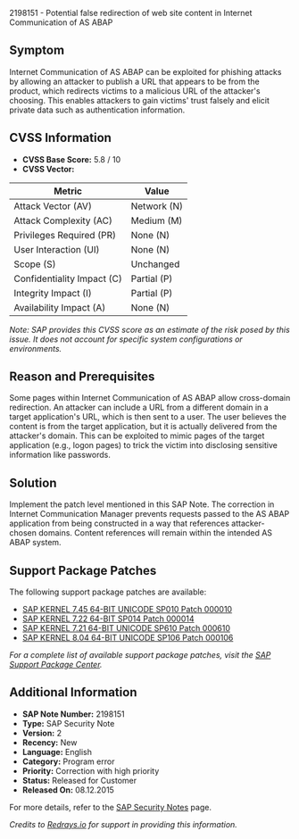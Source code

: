 2198151 - Potential false redirection of web site content in Internet Communication of AS ABAP

## Symptom

Internet Communication of AS ABAP can be exploited for phishing attacks by allowing an attacker to publish a URL that appears to be from the product, which redirects victims to a malicious URL of the attacker's choosing. This enables attackers to gain victims' trust falsely and elicit private data such as authentication information.

## CVSS Information

- **CVSS Base Score:** 5.8 / 10
- **CVSS Vector:**

| Metric                    | Value        |
|---------------------------|--------------|
| Attack Vector (AV)        | Network (N)  |
| Attack Complexity (AC)    | Medium (M)   |
| Privileges Required (PR)  | None (N)     |
| User Interaction (UI)     | None (N)     |
| Scope (S)                 | Unchanged    |
| Confidentiality Impact (C)| Partial (P)  |
| Integrity Impact (I)      | Partial (P)  |
| Availability Impact (A)   | None (N)     |

*Note: SAP provides this CVSS score as an estimate of the risk posed by this issue. It does not account for specific system configurations or environments.*

## Reason and Prerequisites

Some pages within Internet Communication of AS ABAP allow cross-domain redirection. An attacker can include a URL from a different domain in a target application's URL, which is then sent to a user. The user believes the content is from the target application, but it is actually delivered from the attacker's domain. This can be exploited to mimic pages of the target application (e.g., logon pages) to trick the victim into disclosing sensitive information like passwords.

## Solution

Implement the patch level mentioned in this SAP Note. The correction in Internet Communication Manager prevents requests passed to the AS ABAP application from being constructed in a way that references attacker-chosen domains. Content references will remain within the intended AS ABAP system.

## Support Package Patches

The following support package patches are available:

- [SAP KERNEL 7.45 64-BIT UNICODE SP010 Patch 000010](https://me.sap.com/softwarecenter/template/products/_APP=00200682500000001943&_EVENT=DISPHIER&HEADER=Y&FUNCTIONBAR=N&EVENT=TREE&NE=NAVIGATE&ENR=73554900100200001710&V=MAINT)
- [SAP KERNEL 7.22 64-BIT SP014 Patch 000014](https://me.sap.com/softwarecenter/template/products/_APP=00200682500000001943&_EVENT=DISPHIER&HEADER=Y&FUNCTIONBAR=N&EVENT=TREE&NE=NAVIGATE&ENR=73555000100200001793&V=MAINT)
- [SAP KERNEL 7.21 64-BIT UNICODE SP610 Patch 000610](https://me.sap.com/softwarecenter/template/products/_APP=00200682500000001943&_EVENT=DISPHIER&HEADER=Y&FUNCTIONBAR=N&EVENT=TREE&NE=NAVIGATE&ENR=67837800100200021238&V=MAINT)
- [SAP KERNEL 8.04 64-BIT UNICODE SP106 Patch 000106](https://me.sap.com/softwarecenter/template/products/_APP=00200682500000001943&_EVENT=DISPHIER&HEADER=Y&FUNCTIONBAR=N&EVENT=TREE&NE=NAVIGATE&ENR=01200314690200018078&V=MAINT)

_For a complete list of available support package patches, visit the [SAP Support Package Center](https://me.sap.com/softwarecenter)._

## Additional Information

- **SAP Note Number:** 2198151
- **Type:** SAP Security Note
- **Version:** 2
- **Recency:** New
- **Language:** English
- **Category:** Program error
- **Priority:** Correction with high priority
- **Status:** Released for Customer
- **Released On:** 08.12.2015

For more details, refer to the [SAP Security Notes](https://me.sap.com/securitynotes) page.

*Credits to [Redrays.io](https://redrays.io) for support in providing this information.*